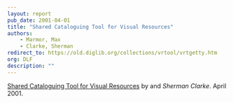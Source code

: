 ```yaml
---
layout: report
pub_date: 2001-04-01
title: "Shared Cataloguing Tool for Visual Resources"
authors: 
    - Marmor, Max
    - Clarke, Sherman 
redirect_to: https://old.diglib.org/collections/vrtool/vrtgetty.htm
org: DLF
description: ""
---
```


<p class="sectionhead"><a href="https://old.diglib.org/collections/vrtool/vrtgetty.htm" target="_blank" rel="noopener noreferrer">Shared Cataloguing Tool for Visual Resources</a> by <em></em> and <em>Sherman Clarke</em>. April 2001.</p>
